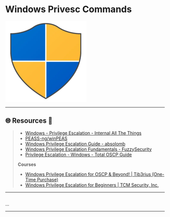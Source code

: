 # Windows Privesc Commands

![](.gitbook/assets/admin.png)

---

## 🌐 Resources 🔗

> - [Windows - Privilege Escalation - Internal All The Things](https://swisskyrepo.github.io/InternalAllTheThings/redteam/escalation/windows-privilege-escalation/)
> - [PEASS-ng/winPEAS](https://github.com/peass-ng/PEASS-ng/tree/master/winPEAS)
> - [Windows Privilege Escalation Guide - absolomb](https://www.absolomb.com/2018-01-26-Windows-Privilege-Escalation-Guide/)
> - [Windows Privilege Escalation Fundamentals - FuzzySecurity](https://fuzzysecurity.com/tutorials/16.html)
> - [Privilege Escalation - Windows - Total OSCP Guide](https://sushant747.gitbooks.io/total-oscp-guide/content/privilege_escalation_windows.html)
>
> **Courses**
>
> - [Windows Privilege Escalation for OSCP & Beyond! | Tib3rius (One-Time Purchase)](https://courses.tib3rius.com/p/windows-privilege-escalation-for-oscp-beyond)
> - [Windows Privilege Escalation for Beginners | TCM Security, Inc.](https://academy.tcm-sec.com/p/windows-privilege-escalation-for-beginners)

---

```cmd

```



...

---

